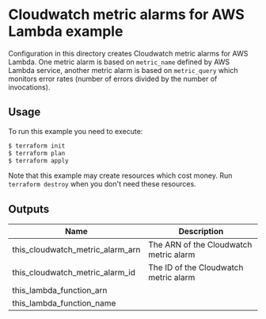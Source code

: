 # Cloudwatch metric alarms for AWS Lambda example

Configuration in this directory creates Cloudwatch metric alarms for AWS Lambda. One metric alarm is based on `metric_name` defined by AWS Lambda service, another metric alarm is based on `metric_query` which monitors error rates (number of errors divided by the number of invocations).

## Usage

To run this example you need to execute:

```bash
$ terraform init
$ terraform plan
$ terraform apply
```

Note that this example may create resources which cost money. Run `terraform destroy` when you don't need these resources.

<!-- BEGINNING OF PRE-COMMIT-TERRAFORM DOCS HOOK -->
## Outputs

| Name | Description |
|------|-------------|
| this\_cloudwatch\_metric\_alarm\_arn | The ARN of the Cloudwatch metric alarm |
| this\_cloudwatch\_metric\_alarm\_id | The ID of the Cloudwatch metric alarm |
| this\_lambda\_function\_arn |  |
| this\_lambda\_function\_name |  |

<!-- END OF PRE-COMMIT-TERRAFORM DOCS HOOK -->
